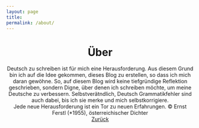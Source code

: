 ```yaml
---
layout: page
title: 
permalink: /about/
---
```




<!-- <p align="center">
<img src="https://avatars0.githubusercontent.com/u/72214216?s=400&u=06da18414a334c7527010b46cdf7f0fe7945f894&v=4">
</p> -->


<!-- <center>IT Umschuler bei Damago.GmbH</center> -->

# <center>Über</center> 
<center>Deutsch zu schreiben ist für mich eine Herausforderung. Aus diesem Grund bin ich auf die Idee gekommen, dieses Blog zu erstellen, so dass ich mich daran gewöhne. So, auf diesem Blog wird keine tiefgründige Reflektion geschrieben, sondern Digne, über denen ich schreiben möchte, um meine Deutsche zu verbessern. Selbstverätndlich, Deutsch Grammatikfehler sind auch dabei, bis ich sie merke und mich selbstkorrigiere.</center>

<!-- <center><a href="https:mehrapi.github.io">Zurück zur Haupt-Webseite</a></center> -->

<!-- ### My hobbies -->



<!-- ### Websites -->



<!-- ### Life motto -->


<!-- <center><a href="">- -</a></center> -->



<center>Jede neue Herausforderung
ist ein Tor zu neuen Erfahrungen.
© Ernst Ferstl (*1955), österreichischer Dichter</center>


<center><a href="http://mehrapi.github.io/">Zurück</a></center>


